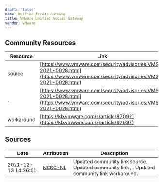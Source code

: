 ```yaml
---
draft: 'false'
name: Unified Access Gateway
title: VMware Unified Access Gateway
vendor: VMware
---
```



## Community Resources
| Resource | Link |
| --- | --- |
| source | [https://www.vmware.com/security/advisories/VMSA-2021-0028.html](https://www.vmware.com/security/advisories/VMSA-2021-0028.html) |
| ,  | [https://www.vmware.com/security/advisories/VMSA-2021-0028.html](https://www.vmware.com/security/advisories/VMSA-2021-0028.html) |
| workaround | [https://kb.vmware.com/s/article/87092](https://kb.vmware.com/s/article/87092) |


## Sources
| Date | Attribution | Description |
| --- | --- | --- |
| 2021-12-13 14:26:01 | [NCSC-NL](https://github.com/NCSC-NL/log4shell/blob/main/software/README.md) | Updated community link source. Updated community link , . Updated community link workaround.  |
